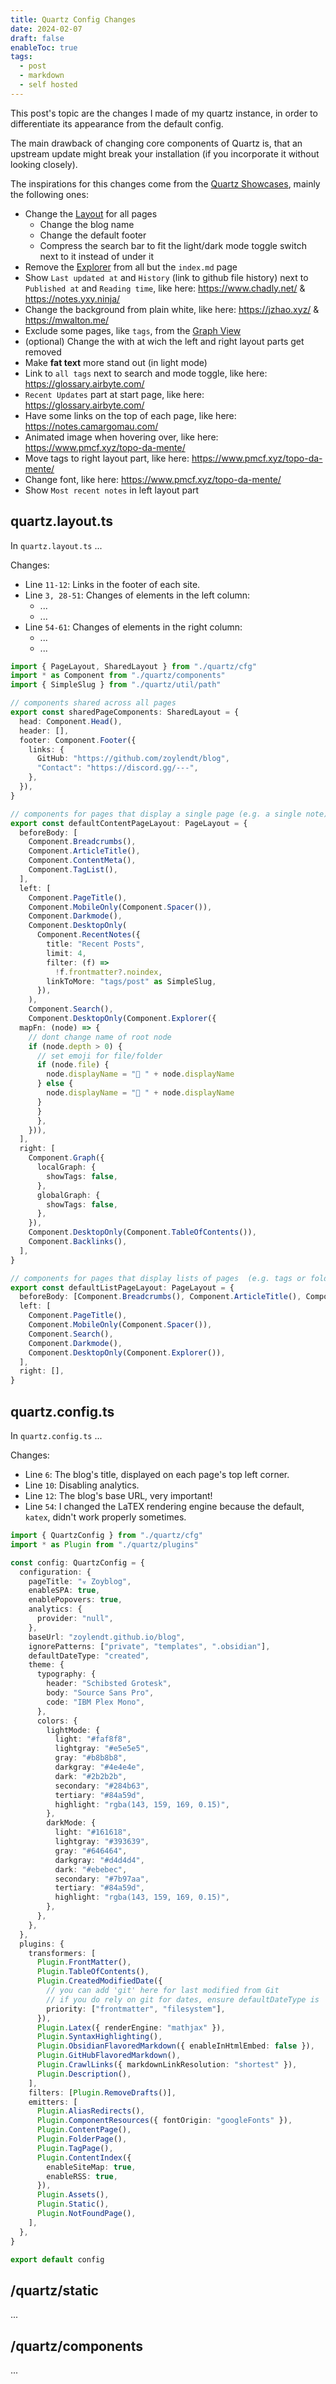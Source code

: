 ```yaml
---
title: Quartz Config Changes
date: 2024-02-07
draft: false
enableToc: true
tags:
  - post
  - markdown
  - self hosted
---
```

 
This post's topic are the changes I made of my quartz instance, in order to differentiate its appearance from the default config.

The main drawback of changing core components of Quartz is, that an upstream update might break your installation (if you incorporate it without looking closely).

The inspirations for this changes come from the [Quartz Showcases](https://quartz.jzhao.xyz/showcase), mainly the following ones:

  - Change the [Layout](https://quartz.jzhao.xyz/layout) for all pages
	  - Change the blog name
	  - Change the default footer
	  - Compress the search bar to fit the light/dark mode toggle switch next to it instead of under it
  - Remove the [Explorer](https://quartz.jzhao.xyz/features/explorer) from all but the `index.md` page
  - Show `Last updated at` and `History` (link to github file history) next to `Published at` and `Reading time`, like here: https://www.chadly.net/ & https://notes.yxy.ninja/
  - Change the background from plain white, like here: https://jzhao.xyz/ & https://mwalton.me/
  - Exclude some pages, like `tags`, from the [Graph View](https://quartz.jzhao.xyz/features/graph-view)
  - (optional) Change the with at wich the left and right layout parts get removed
  - Make **fat text** more stand out (in light mode)
  - Link to `all tags` next to search and mode toggle, like here: https://glossary.airbyte.com/
  - `Recent Updates` part at start page, like here: https://glossary.airbyte.com/
  - Have some links on the top of each page, like here: https://notes.camargomau.com/
  - Animated image when hovering over, like here: https://www.pmcf.xyz/topo-da-mente/
  - Move tags to right layout part, like here: https://www.pmcf.xyz/topo-da-mente/
  - Change font, like here: https://www.pmcf.xyz/topo-da-mente/
  - Show `Most recent notes` in left layout part

## quartz.layout.ts

In `quartz.layout.ts` ...

Changes:
   - Line `11-12`: Links in the footer of each site.
   - Line `3, 28-51`: Changes of elements in the left column:
      - ...
      - ...
   - Line `54-61`: Changes of elements in the right column:
      - ...
      - ...

```ts {3,11-12,28-51,54-61} title="quartz.layout.ts"
import { PageLayout, SharedLayout } from "./quartz/cfg"
import * as Component from "./quartz/components"
import { SimpleSlug } from "./quartz/util/path"

// components shared across all pages
export const sharedPageComponents: SharedLayout = {
  head: Component.Head(),
  header: [],
  footer: Component.Footer({
    links: {
      GitHub: "https://github.com/zoylendt/blog",
      "Contact": "https://discord.gg/---",
    },
  }),
}

// components for pages that display a single page (e.g. a single note)
export const defaultContentPageLayout: PageLayout = {
  beforeBody: [
    Component.Breadcrumbs(),
    Component.ArticleTitle(),
    Component.ContentMeta(),
    Component.TagList(),
  ],
  left: [
    Component.PageTitle(),
    Component.MobileOnly(Component.Spacer()),
    Component.Darkmode(),
	Component.DesktopOnly(
      Component.RecentNotes({
        title: "Recent Posts",
        limit: 4,
        filter: (f) =>
          !f.frontmatter?.noindex,
        linkToMore: "tags/post" as SimpleSlug,
      }),
    ),
    Component.Search(),
    Component.DesktopOnly(Component.Explorer({
  mapFn: (node) => {
    // dont change name of root node
    if (node.depth > 0) {
      // set emoji for file/folder
      if (node.file) {
        node.displayName = "📄 " + node.displayName
      } else {
        node.displayName = "📁 " + node.displayName
      }
      }
      },
    })),
  ],
  right: [
    Component.Graph({
      localGraph: {
        showTags: false,
      },
      globalGraph: {
        showTags: false,
      },
    }),
    Component.DesktopOnly(Component.TableOfContents()),
    Component.Backlinks(),
  ],
}

// components for pages that display lists of pages  (e.g. tags or folders)
export const defaultListPageLayout: PageLayout = {
  beforeBody: [Component.Breadcrumbs(), Component.ArticleTitle(), Component.ContentMeta()],
  left: [
    Component.PageTitle(),
    Component.MobileOnly(Component.Spacer()),
    Component.Search(),
    Component.Darkmode(),
    Component.DesktopOnly(Component.Explorer()),
  ],
  right: [],
}
```

## quartz.config.ts

In `quartz.config.ts` ...

Changes:
   - Line `6`: The blog's title, displayed on each page's top left corner.
   - Line `10`: Disabling analytics.
   - Line `12`: The blog's base URL, very important!
   - Line `54`: I changed the LaTEX rendering engine because the default, `katex`, didn't work properly sometimes.

```ts {6,10,12,54} title="quartz.config.ts"
import { QuartzConfig } from "./quartz/cfg"
import * as Plugin from "./quartz/plugins"

const config: QuartzConfig = {
  configuration: {
    pageTitle: "☣ Zoyblog",
    enableSPA: true,
    enablePopovers: true,
    analytics: {
      provider: "null",
    },
    baseUrl: "zoylendt.github.io/blog",
    ignorePatterns: ["private", "templates", ".obsidian"],
    defaultDateType: "created",
    theme: {
      typography: {
        header: "Schibsted Grotesk",
        body: "Source Sans Pro",
        code: "IBM Plex Mono",
      },
      colors: {
        lightMode: {
          light: "#faf8f8",
          lightgray: "#e5e5e5",
          gray: "#b8b8b8",
          darkgray: "#4e4e4e",
          dark: "#2b2b2b",
          secondary: "#284b63",
          tertiary: "#84a59d",
          highlight: "rgba(143, 159, 169, 0.15)",
        },
        darkMode: {
          light: "#161618",
          lightgray: "#393639",
          gray: "#646464",
          darkgray: "#d4d4d4",
          dark: "#ebebec",
          secondary: "#7b97aa",
          tertiary: "#84a59d",
          highlight: "rgba(143, 159, 169, 0.15)",
        },
      },
    },
  },
  plugins: {
    transformers: [
      Plugin.FrontMatter(),
      Plugin.TableOfContents(),
      Plugin.CreatedModifiedDate({
        // you can add 'git' here for last modified from Git
        // if you do rely on git for dates, ensure defaultDateType is 'modified'
        priority: ["frontmatter", "filesystem"],
      }),
      Plugin.Latex({ renderEngine: "mathjax" }),
      Plugin.SyntaxHighlighting(),
      Plugin.ObsidianFlavoredMarkdown({ enableInHtmlEmbed: false }),
      Plugin.GitHubFlavoredMarkdown(),
      Plugin.CrawlLinks({ markdownLinkResolution: "shortest" }),
      Plugin.Description(),
    ],
    filters: [Plugin.RemoveDrafts()],
    emitters: [
      Plugin.AliasRedirects(),
      Plugin.ComponentResources({ fontOrigin: "googleFonts" }),
      Plugin.ContentPage(),
      Plugin.FolderPage(),
      Plugin.TagPage(),
      Plugin.ContentIndex({
        enableSiteMap: true,
        enableRSS: true,
      }),
      Plugin.Assets(),
      Plugin.Static(),
      Plugin.NotFoundPage(),
    ],
  },
}

export default config
```

## /quartz/static

...

## /quartz/components

...